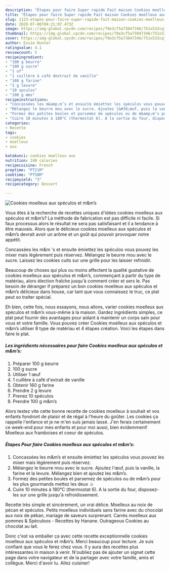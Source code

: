 ```yaml
---
description: "Étapes pour faire Super rapide Fait maison Cookies moelleux aux spéculos et m&amp;amp;m’s"
title: "Étapes pour faire Super rapide Fait maison Cookies moelleux aux spéculos et m&amp;amp;m’s"
slug: 1123-etapes-pour-faire-super-rapide-fait-maison-cookies-moelleux-aux-speculos-et-m-and-amp-ms
date: 2020-07-06T04:21:07.473Z
image: https://img-global.cpcdn.com/recipes/79e3cf5a73047346/751x532cq70/cookies-moelleux-aux-speculos-et-mms-photo-principale-de-la-recette.jpg
thumbnail: https://img-global.cpcdn.com/recipes/79e3cf5a73047346/751x532cq70/cookies-moelleux-aux-speculos-et-mms-photo-principale-de-la-recette.jpg
cover: https://img-global.cpcdn.com/recipes/79e3cf5a73047346/751x532cq70/cookies-moelleux-aux-speculos-et-mms-photo-principale-de-la-recette.jpg
author: Essie Hunter
ratingvalue: 4.1
reviewcount: 5
recipeingredient:
- "100 g beurre"
- "100 g sucre"
- "1 uf"
- "1 cuillère à café dextrait de vanille"
- "160 g farine"
- "2 g levure"
- "10 spculos"
- "100 g mms"
recipeinstructions:
- "Concassées les m&amp;m’s et ensuite émiettez les spéculos vous pouvez les mixer mais légèrement puis réservez."
- "Mélangez le beurre mou avec le sucre. Ajoutez l&#39;œuf, puis la vanille, la farine et la levure. Mélangez bien et ajoutez les m&amp;m’s."
- "Formez des petites boules et parsemez de spéculos ou de m&amp;m’s pour les plus gourmands mettez les deux ☺️"
- "Cuire 10 minutes à 180°C (thermostat 6). A la sortie du four, disposez-les sur une grille jusqu&#39;à refroidissement."
categories:
- Recette
tags:
- cookies
- moelleux
- aux

katakunci: cookies moelleux aux 
nutrition: 248 calories
recipecuisine: French
preptime: "PT21M"
cooktime: "PT58M"
recipeyield: "3"
recipecategory: Dessert

---
```



![Cookies moelleux aux spéculos et m&amp;m’s](https://img-global.cpcdn.com/recipes/79e3cf5a73047346/751x532cq70/cookies-moelleux-aux-speculos-et-mms-photo-principale-de-la-recette.jpg)

Vous êtes à la recherche de recettes uniques d'idées cookies moelleux aux spéculos et m&amp;m’s? La méthode de fabrication est pas difficile ni facile. Si faux processus alors le résultat ne sera pas satisfaisant et il a tendance à être mauvais. Alors que le délicieux cookies moelleux aux spéculos et m&amp;m’s devrait avoir un arôme et un goût qui pouvoir provoquer notre appétit.

Concassées les m&amp;m &#39;s et ensuite émiettez les spéculos vous pouvez les mixer mais légèrement puis réservez. Mélangez le beurre mou avec le sucre. Laissez les cookies cuits sur une grille pour les laisser refroidir.

Beaucoup de choses qui plus ou moins affectent la qualité gustative de cookies moelleux aux spéculos et m&amp;m’s, commençant à partir du type de matériau, alors élection fraîche jusqu'à comment créer et sers le. Pas besoin de déranger if préparez un bon cookies moelleux aux spéculos et m&amp;m’s délicieux dans house, car tant que vous connaissez le truc, ce plat peut so traiter spécial.


Eh bien, cette fois, nous essayons, nous allons, varier cookies moelleux aux spéculos et m&amp;m’s vous-même à la maison. Gardez ingrédients simples, ce plat peut fournir des avantages pour aidant à maintenir un corps sain pour vous et votre famille. Vous pouvez créer Cookies moelleux aux spéculos et m&amp;m’s utiliser 8 type de matériau et 4 étapes création. Voici les étapes dans faire le plat.

<!--inarticleads1-->

##### Les ingrédients nécessaires pour faire Cookies moelleux aux spéculos et m&amp;m’s:

1. Préparer 100 g beurre
1.  100 g sucre
1. Utiliser 1 œuf
1.  1 cuillère à café d&#39;extrait de vanille
1. Obtenir 160 g farine
1. Prendre 2 g levure
1. Prenez 10 spéculos
1. Prendre 100 g m&amp;m’s


Alors testez vite cette bonne recette de cookies moelleux à souhait et vos enfants fondront de plaisir et de régal à l&#39;heure du goûter. Les cookies ça rappelle l&#39;enfance et je ne m&#39;en suis jamais lassé. J&#39;en ferais certainement ce week-end pour mes enfants et pour moi aussi, bien évidemment! Moelleux aux framboises et coeur de spéculos. 

<!--inarticleads2-->

##### Étapes Pour faire Cookies moelleux aux spéculos et m&amp;m’s:

1. Concassées les m&amp;m’s et ensuite émiettez les spéculos vous pouvez les mixer mais légèrement puis réservez.
1. Mélangez le beurre mou avec le sucre. Ajoutez l&#39;œuf, puis la vanille, la farine et la levure. Mélangez bien et ajoutez les m&amp;m’s.
1. Formez des petites boules et parsemez de spéculos ou de m&amp;m’s pour les plus gourmands mettez les deux ☺️
1. Cuire 10 minutes à 180°C (thermostat 6). A la sortie du four, disposez-les sur une grille jusqu&#39;à refroidissement.


Recette très simple et sincèrement, un vrai délice. Moelleux au noix de pécan et spéculos. Petits moelleux individuels sans farine avec du chocolat aux noix de pékan, mariage de saveurs surprenant. Carrés moelleux aux pommes &amp; Spéculoos - Recettes by Hanane. Outrageous Cookies au chocolat au lait. 


Donc c'est va emballer ça avec cette recette exceptionnelle cookies moelleux aux spéculos et m&amp;m’s. Merci beaucoup pour lecture. Je suis confiant que vous le ferez chez vous. Il y aura des recettes plus  intéressantes in maison à venir. N'oubliez pas de ajouter un signet cette page dans votre navigateur et de la partager avec votre famille, amis et collègue. Merci d'avoir lu. Allez cuisiner!
